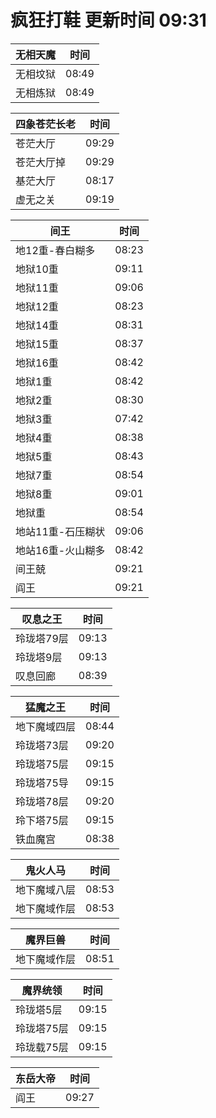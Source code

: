 # 疯狂打鞋 更新时间 09:31

| 无相天魔   | 时间    |
|--------|-------|
| 无相坟狱 | 08:49 |
| 无相炼狱 | 08:49 |

| 四象苍茫长老   | 时间    |
|--------|-------|
| 苍茫大厅 | 09:29 |
| 苍茫大厅掉 | 09:29 |
| 基茫大厅 | 08:17 |
| 虚无之关 | 09:19 |

| 间王   | 时间    |
|--------|-------|
| 地12重-春白糊多 | 08:23 |
| 地狱10重 | 09:11 |
| 地狱11重 | 09:06 |
| 地狱12重 | 08:23 |
| 地狱14重 | 08:31 |
| 地狱15重 | 08:37 |
| 地狱16重 | 08:42 |
| 地狱1重 | 08:42 |
| 地狱2重 | 08:30 |
| 地狱3重 | 07:42 |
| 地狱4重 | 08:38 |
| 地狱5重 | 08:43 |
| 地狱7重 | 08:54 |
| 地狱8重 | 09:01 |
| 地狱重 | 08:54 |
| 地站11重-石压糊状 | 09:06 |
| 地站16重-火山糊多 | 08:42 |
| 间王兢 | 09:21 |
| 阎王 | 09:21 |

| 叹息之王   | 时间    |
|--------|-------|
| 玲珑塔79层 | 09:13 |
| 玲珑塔9层 | 09:13 |
| 叹息回廊 | 08:39 |

| 猛魔之王   | 时间    |
|--------|-------|
| 地下魔域四层 | 08:44 |
| 玲珑塔73层 | 09:20 |
| 玲珑塔75层 | 09:15 |
| 玲珑塔75导 | 09:15 |
| 玲珑塔78层 | 09:20 |
| 玲下塔75层 | 09:15 |
| 铁血魔宫 | 08:38 |

| 鬼火人马   | 时间    |
|--------|-------|
| 地下魔域八层 | 08:53 |
| 地下魔域作层 | 08:53 |

| 魔界巨兽   | 时间    |
|--------|-------|
| 地下魔域作层 | 08:51 |

| 魔界统领   | 时间    |
|--------|-------|
| 玲珑塔5层 | 09:15 |
| 玲珑塔75层 | 09:15 |
| 玲珑载75层 | 09:15 |

| 东岳大帝   | 时间    |
|--------|-------|
| 阎王 | 09:27 |